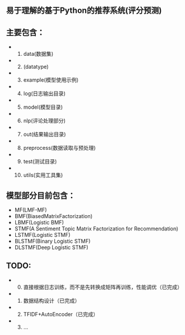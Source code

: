 
## 易于理解的基于Python的推荐系统(评分预测)


## 主要包含：
- 1. data(数据集)
- 2. (datatype)
- 3. example(模型使用示例)
- 4. log(日志输出目录)
- 5. model(模型目录)
- 6. nlp(评论处理部分)
- 7. out(结果输出目录)
- 8. preprocess(数据读取与预处理)
- 9. test(测试目录)
- 10. utils(实用工具集)

## 模型部分目前包含：
- MF(LMF-MF)
- BMF(BiasedMatrixFactorization)
- LBMF(Logistic BMF)
- STMF(A Sentiment Topic Matrix Factorization for Recommendation)
- LSTMF(Logistic STMF)
- BLSTMF(Binary Logistic STMF)
- DLSTMF(Deep Logistic STMF)




## TODO:
- 0. 直接根据日志训练，而不是先转换成矩阵再训练，性能调优（已完成）
- 1. 数据结构设计（已完成）
- 2. TFIDF+AutoEncoder（已完成）
- 3. ...
